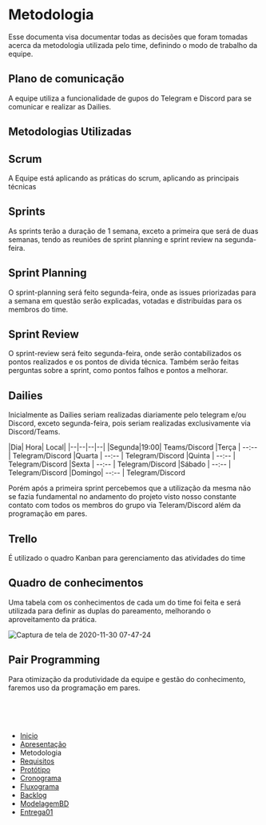 # Metodologia

Esse documenta visa documentar todas as decisões que foram tomadas acerca da metodologia utilizada pelo time, definindo o modo de trabalho da equipe.


## Plano de comunicação

A equipe utiliza a funcionalidade de gupos do Telegram e Discord para se comunicar e realizar as Dailies.

## Metodologias Utilizadas

## Scrum

A Equipe está aplicando as práticas do scrum, aplicando as principais técnicas

## Sprints

As sprints terão a duração de 1 semana, exceto a primeira que será de duas semanas, tendo as reuniões de sprint planning e sprint review na segunda-feira.

## Sprint Planning

O sprint-planning será feito segunda-feira, onde as issues priorizadas para a semana em questão serão explicadas, votadas e distribuídas para os membros do time.

## Sprint Review

O sprint-review será feito segunda-feira, onde serão contabilizados os pontos realizados e os pontos de divida técnica. Também serão feitas perguntas sobre a sprint, como pontos falhos e pontos a melhorar.

## Dailies

Inicialmente as Dailies seriam realizadas diariamente pelo telegram e/ou Discord, exceto segunda-feira, pois seriam realizadas exclusivamente via Discord/Teams.

|Dia| 	Hora| Local|
|--|--|--|--|
|Segunda|19:00| Teams/Discord
|Terça 	| --:-- | Telegram/Discord
|Quarta | --:-- | Telegram/Discord
|Quinta | --:-- | Telegram/Discord
|Sexta 	| --:-- | Telegram/Discord
|Sábado |	--:-- | Telegram/Discord
|Domingo| --:-- | Telegram/Discord

Porém após a primeira sprint percebemos que a utilização da mesma não se fazia fundamental no andamento do projeto visto nosso constante contato com todos os membros do grupo via Teleram/Discord além da programação em pares.

## Trello

É utilizado o quadro Kanban para gerenciamento das atividades do time


## Quadro de conhecimentos

Uma tabela com os conhecimentos de cada um do time foi feita e será utilizada para definir as duplas do pareamento, melhorando o aproveitamento da prática.

![Captura de tela de 2020-11-30 07-47-24](https://user-images.githubusercontent.com/50925505/100600706-68f6cd00-32e0-11eb-83cb-0f9419a23121.png)


## Pair Programming

Para otimização da produtividade da equipe e gestão do conhecimento, faremos uso da programação em pares. 

<br/>
<br/>
<br/>



- [Inicio](/index.md)
- [Apresentação](/Apresentacao.MD)
- Metodologia
- [Requisitos](/Requisitos.MD)
- [Protótipo](/Prototipo.MD)
- [Cronograma](/Cronograma.MD)
- [Fluxograma](/Fluxograma.MD)
- [Backlog](/Backlog.MD)
- [ModelagemBD](/DER-DLD.MD)
- [Entrega01](/Entrega01.MD)

